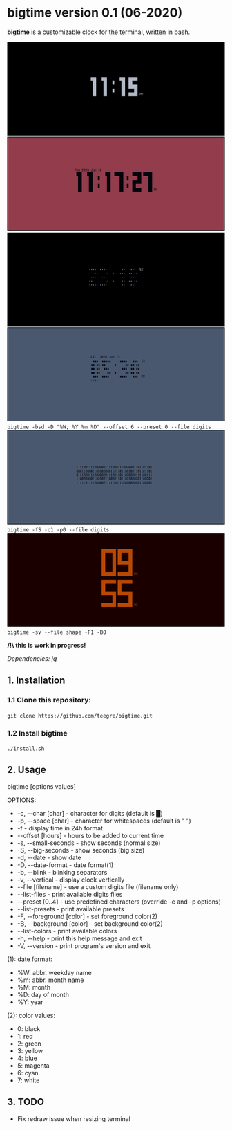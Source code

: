 # **bigtime** version 0.1 (06-2020)

**bigtime** is a customizable clock for the terminal, written in bash.

![alt text](img/bigtime1.png)  
![alt text](img/bigtime2.png)  
![alt text](img/bigtime3.png)  
![alt text](img/bigtime5.png)  
`bigtime -bsd -D "%W, %Y %m %D" --offset 6 --preset 0 --file digits`  
![alt text](img/bigtime4.png)  
`bigtime -fS -c1 -p0 --file digits`  
![alt text](img/bigtime6.png)  
`bigtime -sv --file shape -F1 -B0`  


**/!\ this is work in progress!**

*Dependencies: jq*

## 1. Installation

### 1.1 Clone this repository:

`git clone https://github.com/teegre/bigtime.git`

### 1.2 Install **bigtime**

`./install.sh`

## 2. Usage

bigtime [options values]

OPTIONS:

* -c, --char [char]        - character for digits (default is █)
* -p, --space [char]       - character for whitespaces (default is " ")
* -f                       - display time in 24h format
* --offset [hours]         - hours to be added to current time
* -s, --small-seconds      - show seconds (normal size)
* -S, --big-seconds        - show seconds (big size)
* -d, --date               - show date
* -D, --date-format        - date format(1)
* -b, --blink              - blinking separators
* -v, --vertical           - display clock vertically
* --file [filename]        - use a custom digits file (filename only)
* --list-files             - print available digits files
* --preset [0..4]          - use predefined characters (override -c and -p options)
* --list-presets           - print available presets
* -F, --foreground [color] - set foreground color(2)
* -B, --background [color] - set background color(2)
* --list-colors            - print available colors
* -h, --help               - print this help message and exit
* -V, --version            - print program's version and exit

(1): date format:
* %W: abbr. weekday name 
* %m: abbr. month name
* %M: month
* %D: day of month
* %Y: year

(2): color values:
* 0: black
* 1: red
* 2: green
* 3: yellow
* 4: blue
* 5: magenta
* 6: cyan
* 7: white

## 3. TODO

* Fix redraw issue when resizing terminal
